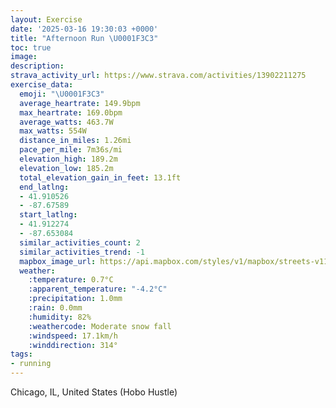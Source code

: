 ```yaml
---
layout: Exercise
date: '2025-03-16 19:30:03 +0000'
title: "Afternoon Run \U0001F3C3"
toc: true
image:
description:
strava_activity_url: https://www.strava.com/activities/13902211275
exercise_data:
  emoji: "\U0001F3C3"
  average_heartrate: 149.9bpm
  max_heartrate: 169.0bpm
  average_watts: 463.7W
  max_watts: 554W
  distance_in_miles: 1.26mi
  pace_per_mile: 7m36s/mi
  elevation_high: 189.2m
  elevation_low: 185.2m
  total_elevation_gain_in_feet: 13.1ft
  end_latlng:
  - 41.910526
  - -87.67589
  start_latlng:
  - 41.912274
  - -87.653084
  similar_activities_count: 2
  similar_activities_trend: -1
  mapbox_image_url: https://api.mapbox.com/styles/v1/mapbox/streets-v11/static/path-5+787af2-1.0(%7Bux~F~w~uOCxAD%60AAR%40pALx%40Dt%40Fb%40%40b%40MdBKb%40CtAA~CDhAC%60%40BrAAv%40H%7CAC%5EB%60DEp%40Fn%40%40xFAvAFjIAd%40IZDPC%5C%40n%40IZH%5CBb%40Cp%40DXDhD%3FxBDpAAdALfEEr%40HhECb%40%3Fn%40%40BF~%40DhABfEDj%40MhAE%60BDbB%3Fj%40BX),pin-s-s+e5b22e(-87.65328,41.91086),pin-s-f+89ae00(-87.67414000000005,41.910549999999986)/auto/800x800?access_token=pk.eyJ1Ijoiam9zaGJlY2ttYW4iLCJhIjoiY205eWR2aDd1MWZ6djJrbXc4a3M0bWZleiJ9.XiG9OWkNcZk2QzjJbxLB4A
  weather:
    :temperature: 0.7°C
    :apparent_temperature: "-4.2°C"
    :precipitation: 1.0mm
    :rain: 0.0mm
    :humidity: 82%
    :weathercode: Moderate snow fall
    :windspeed: 17.1km/h
    :winddirection: 314°
tags:
- running
---
```

Chicago, IL, United States (Hobo Hustle)
